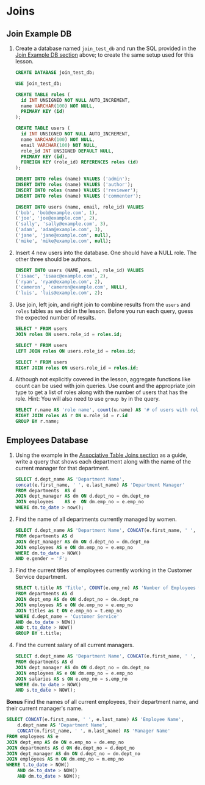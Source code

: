 # Joins

## Join Example DB

1. Create a database named `join_test_db` and run the SQL provided in the [Join Example DB section](#join-example-db) above; to create the same setup used for this lesson.

    ```sql
    CREATE DATABASE join_test_db;
    ```

    ```sql
    USE join_test_db;

    CREATE TABLE roles (
      id INT UNSIGNED NOT NULL AUTO_INCREMENT,
      name VARCHAR(100) NOT NULL,
      PRIMARY KEY (id)
    );

    CREATE TABLE users (
      id INT UNSIGNED NOT NULL AUTO_INCREMENT,
      name VARCHAR(100) NOT NULL,
      email VARCHAR(100) NOT NULL,
      role_id INT UNSIGNED DEFAULT NULL,
      PRIMARY KEY (id),
      FOREIGN KEY (role_id) REFERENCES roles (id)
    );

    INSERT INTO roles (name) VALUES ('admin');
    INSERT INTO roles (name) VALUES ('author');
    INSERT INTO roles (name) VALUES ('reviewer');
    INSERT INTO roles (name) VALUES ('commenter');

    INSERT INTO users (name, email, role_id) VALUES
    ('bob', 'bob@example.com', 1),
    ('joe', 'joe@example.com', 2),
    ('sally', 'sally@example.com', 3),
    ('adam', 'adam@example.com', 3),
    ('jane', 'jane@example.com', null),
    ('mike', 'mike@example.com', null);
    ```

1. Insert 4 new users into the database. One should have a NULL role. The other three should be authors.

    ```sql
    INSERT INTO users (NAME, email, role_id) VALUES
    ('isaac', 'isaac@example.com', 2),
    ('ryan', 'ryan@example.com', 2),
    ('cameron', 'cameron@example.com', NULL),
    ('luis', 'luis@example.com', 2);
    ```

1. Use join, left join, and right join to combine results from the `users` and `roles` tables as we did in the lesson. Before you run each query, guess the expected number of results.

    ```sql
    SELECT * FROM users
    JOIN roles ON users.role_id = roles.id;

    SELECT * FROM users
    LEFT JOIN roles ON users.role_id = roles.id;

    SELECT * FROM users
    RIGHT JOIN roles ON users.role_id = roles.id;
    ```

1. Although not explicitly covered in the lesson, aggregate functions like count can be used with join queries. Use count and the appropriate join type to get a list of roles along with the number of users that has the role. Hint: You will also need to use `group by` in the query.

    ```sql
    SELECT r.name AS 'role name', count(u.name) AS '# of users with role' FROM users AS u
    RIGHT JOIN roles AS r ON u.role_id = r.id
    GROUP BY r.name;
    ```

## Employees Database

1. Using the example in the [Associative Table Joins section](#associative-tables-and-joins) as a guide, write a query that shows each department along with the name of the current manager for that department.

    ```sql
    SELECT d.dept_name AS 'Department Name',
    concat(e.first_name, ' ', e.last_name) AS 'Department Manager'
    FROM departments  AS d
    JOIN dept_manager AS dm ON d.dept_no = dm.dept_no
    JOIN employees    AS e  ON dm.emp_no = e.emp_no
    WHERE dm.to_date > now();
    ```

1. Find the name of all departments currently managed by women.

    ```sql
    SELECT d.dept_name AS 'Department Name', CONCAT(e.first_name, ' ', e.last_name) AS 'Manager Name'
    FROM departments AS d
    JOIN dept_manager AS dm ON d.dept_no = dm.dept_no
    JOIN employees AS e ON dm.emp_no = e.emp_no
    WHERE dm.to_date > NOW()
    AND e.gender = 'F';
    ```

1. Find the current titles of employees currently working in the Customer Service department.

    ```sql
    SELECT t.title AS 'Title', COUNT(e.emp_no) AS 'Number of Employees with Title'
    FROM departments AS d
    JOIN dept_emp AS de ON d.dept_no = de.dept_no
    JOIN employees AS e ON de.emp_no = e.emp_no
    JOIN titles as t ON e.emp_no = t.emp_no
    WHERE d.dept_name = 'Customer Service'
    AND de.to_date > NOW()
    AND t.to_date > NOW()
    GROUP BY t.title;
    ```

1. Find the current salary of all current managers.

    ```sql
    SELECT d.dept_name AS 'Department Name', CONCAT(e.first_name, ' ', e.last_name) AS 'Name', s.salary AS 'Salary'
    FROM departments AS d
    JOIN dept_manager AS dm ON d.dept_no = dm.dept_no
    JOIN employees AS e ON dm.emp_no = e.emp_no
    JOIN salaries AS s ON e.emp_no = s.emp_no
    WHERE dm.to_date > NOW()
    AND s.to_date > NOW();
    ```

**Bonus** Find the names of all current employees, their department name, and their current manager's name.

```sql
SELECT CONCAT(e.first_name, ' ', e.last_name) AS 'Employee Name',
    d.dept_name AS 'Department Name',
    CONCAT(m.first_name, ' ', m.last_name) AS 'Manager Name'
FROM employees AS e
JOIN dept_emp AS de ON e.emp_no = de.emp_no
JOIN departments AS d ON de.dept_no = d.dept_no
JOIN dept_manager AS dm ON d.dept_no = dm.dept_no
JOIN employees AS m ON dm.emp_no = m.emp_no
WHERE t.to_date > NOW()
    AND de.to_date > NOW()
    AND dm.to_date > NOW();
```